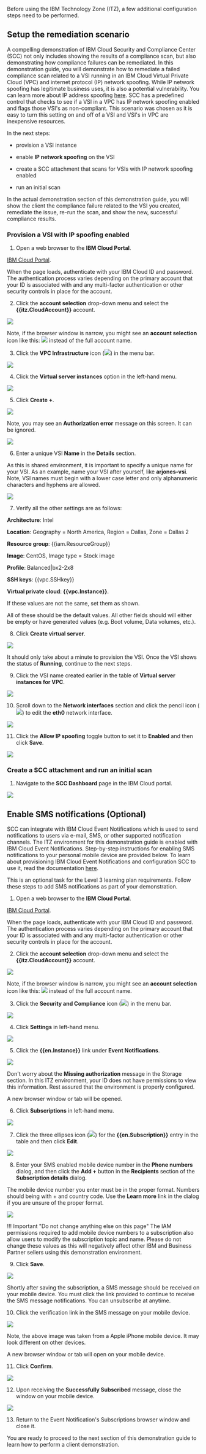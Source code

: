 Before using the IBM Technology Zone (ITZ), a few additional configuration steps need to be performed. 

## Setup the remediation scenario

A compelling demonstration of IBM Cloud Security and Compliance Center (SCC) not only includes showing the results of a compliance scan, but also demonstrating how compliance failures can be remediated. In this demonstration guide, you will demonstrate how to remediate a failed compliance scan related to a VSI running in an IBM Cloud Virtual Private Cloud (VPC) and internet protocol (IP) network spoofing. While IP network spoofing has legitimate business uses, it is also a potential vulnerability. You can learn more about IP address spoofing <a href="https://en.wikipedia.org/wiki/IP_address_spoofing" target="_blank">here</a>. SCC has a predefined control that checks to see if a VSI in a VPC has IP network spoofing enabled and flags those VSI's as non-compliant. This scenario was chosen as it is easy to turn this setting on and off of a VSI and VSI's in VPC are inexpensive resources. 

In the next steps:

  - provision a VSI instance
  
  - enable **IP network spoofing** on the VSI
  
  - create a SCC attachment that scans for VSIs with IP network spoofing enabled
  
  - run an initial scan

In the actual demonstration section of this demonstration guide, you will show the client the compliance failure related to the VSI you created, remediate the issue, re-run the scan, and show the new, successful compliance results.

### Provision a VSI with IP spoofing enabled
  
1. Open a web browser to the **IBM Cloud Portal**.

<a href="https://cloud.ibm.com" target="_blank">IBM Cloud Portal</a>.

When the page loads, authenticate with your IBM Cloud ID and password. The authentication process varies depending on the primary account that your ID is associated with and any multi-factor authentication or other security controls in place for the account.

2. Click the **account selection** drop-down menu and select the **{{itz.CloudAccount}}** account.

![](../env/_attachments/switchAccount.png)

Note, if the browser window is narrow, you might see an **account selection** icon like this: ![](../env/_attachments/switchAccountIcon.png) instead of the full account name.

3. Click the **VPC Infrastructure** icon (![](_attachments/vpcIcon.png)) in the menu bar.
   
![](_attachments/dashBoardVPC.png)

4. Click the **Virtual server instances** option in the left-hand menu.

![](_attachments/vpcOverviewVSI.png)

5. Click **Create +**.

![](_attachments/vpcVSIs.png)

Note, you may see an **Authorization error** message on this screen. It can be ignored.

![](_attachments/vpcVSIsAuthErr.png)

6. Enter a unique VSI **Name** in the **Details**  section.

As this is shared environment, it is important to specify a unique name for your VSI. As an example, name your VSI after yourself, like **arjones-vsi**. Note, VSI names must begin with a lower case letter and only alphanumeric characters and hyphens are allowed.

![](_attachments/vpcVSI-name.png)

7. Verify all the other settings are as follows:

  **Architecture**: Intel
  
  **Location**: Geography = North America, Region = Dallas, Zone = Dallas 2
  
  **Resource group**: {{iam.ResourceGroup}}
  
  **Image**: CentOS, Image type = Stock image
  
  **Profile**: Balanced|bx2-2x8
  
  **SSH keys**: {{vpc.SSHkey}}
  
  **Virtual private cloud**: **{{vpc.Instance}}**.

  If these values are not the same, set them as shown.

  All of these should be the default values. All other fields should will either be empty or have generated values (e.g. Boot volume, Data volumes, etc.).

8. Click **Create virtual server**.

![](_attachments/vpcVSI-save.png)

It should only take about a minute to provision the VSI. Once the VSI shows the status of **Running**, continue to the next steps.

9. Click the VSI name created earlier in the table of **Virtual server instances for VPC**.

![](_attachments/vpcVSIlist.png)

10. Scroll down to the **Network interfaces** section and click the pencil icon (![](_attachments/pencilIcon.png)) to edit the **eth0** network interface.

![](_attachments/vpcVSINetworkInterfaces.png)

11. Click the **Allow IP spoofing** toggle button to set it to **Enabled** and then click **Save**.

![](_attachments/vpcVSINetworkInterfaceEnableIPSpoofing.png)

### Create a SCC attachment and run an initial scan

1. Navigate to the **SCC Dashboard** page in the IBM Cloud portal.

![](_attachments/vpcVSINetworkInterfaceReady.png)

## Enable SMS notifications (Optional)

SCC can integrate with IBM Cloud Event Notifications which is used to send notifications to users via e-mail, SMS, or other supported notification channels. The ITZ environment for this demonstration guide is enabled with IBM Cloud Event Notifications. Step-by-step instructions for enabling SMS notifications to your personal mobile device are provided below. To learn about provisioning IBM Cloud Event Notifications and configuration SCC to use it, read the documentation <a href="https://cloud.ibm.com/docs/security-compliance?topic=security-compliance-event-notifications&interface=ui" target="_blank">here</a>.

This is an optional task for the Level 3 learning plan requirements. Follow these steps to add SMS notifications as part of your demonstration. 

1. Open a web browser to the **IBM Cloud Portal**.

<a href="https://cloud.ibm.com" target="_blank">IBM Cloud Portal</a>.

When the page loads, authenticate with your IBM Cloud ID and password. The authentication process varies depending on the primary account that your ID is associated with and any multi-factor authentication or other security controls in place for the account.

2. Click the **account selection** drop-down menu and select the **{{itz.CloudAccount}}** account.

![](../env/_attachments/switchAccount.png)

Note, if the browser window is narrow, you might see an **account selection** icon like this: ![](../env/_attachments/switchAccountIcon.png) instead of the full account name.

3. Click the **Security and Compliance** icon (![](../demo/_attachments/sccIcon.png)) in the menu bar.
   
![](../demo/_attachments/dashBoard.png)

4. Click **Settings** in left-hand menu.

![](_attachments/dashBoardSettings.png)

5. Click the **{{en.Instance}}** link under **Event Notifications**. 

![](_attachments/dashBoardSettingsEN.png)

Don't worry about the **Missing authorization** message in the Storage section. In this ITZ environment, your ID does not have permissions to view this information. Rest assured that the environment is properly configured.

A new browser window or tab will be opened.

6. Click **Subscriptions** in left-hand menu.

![](_attachments/enOverview.png)

7. Click the three ellipses icon (![](_attachments/ellipses.png)) for the **{{en.Subscription}}** entry in the table and then click **Edit**.

![](_attachments/enSubscriptions.png)

8. Enter your SMS enabled mobile device number in the **Phone numbers** dialog, and then click the **Add +** button in the **Recipients** section of the **Subscription details** dialog.

The mobile device number you enter must be in the proper format. Numbers should being with + and country code. Use the **Learn more** link in the dialog if you are unsure of the proper format.

![](_attachments/enSubscriptionsAddNumber.png)

!!! Important "Do not change anything else on this page"
    The IAM permissions required to add mobile device numbers to a subscription also allow users to modify the subscription topic and name. Please do not change these values as this will negatively affect other IBM and Business Partner sellers using this demonstration environment.

9. Click **Save**.

![](_attachments/enSubscriptionsSaveNumber.png)

Shortly after saving the subscription, a SMS message should be received on your mobile device. You must click the link provided to continue to receive the SMS message notifications. You can unsubscribe at anytime.

10. Click the verification link in the SMS message on your mobile device.

![](_attachments/enVerification.jpeg)

Note, the above image was taken from a Apple iPhone mobile device. It may look different on other devices.

A new browser window or tab will open on your mobile device.

11. Click **Confirm**.

![](_attachments/enConfirm.png)

12. Upon receiving the **Successfully Subscribed** message, close the window on your mobile device.

![](_attachments/enSuccessful.png)

13. Return to the Event Notification's Subscriptions browser window and close it.

You are ready to proceed to the next section of this demonstration guide to learn how to perform a client demonstration. 